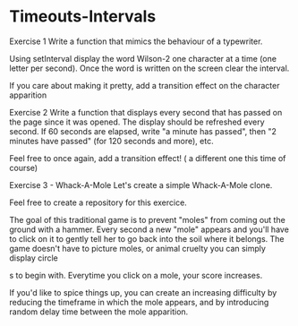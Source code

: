 # Timeouts-Intervals
Exercise 1
Write a function that mimics the behaviour of a typewriter.

Using setInterval display the word Wilson-2 one character at a time (one letter per second). Once the word is written on the screen clear the interval.

If you care about making it pretty, add a transition effect on the character apparition

Exercise 2
Write a function that displays every second that has passed on the page since it was opened. The display should be refreshed every second. If 60 seconds are elapsed, write "a minute has passed", then "2 minutes have passed" (for 120 seconds and more), etc.

Feel free to once again, add a transition effect! ( a different one this time of course)

Exercise 3 - Whack-A-Mole
Let's create a simple Whack-A-Mole clone.

Feel free to create a repository for this exercice.

The goal of this traditional game is to prevent "moles" from coming out the ground with a hammer. Every second a new "mole" appears and you'll have to click on it to gently tell her to go back into the soil where it belongs. The game doesn't have to picture moles, or animal cruelty you can simply display circle <div>s to begin with. Everytime you click on a mole, your score increases.

If you'd like to spice things up, you can create an increasing difficulty by reducing the timeframe in which the mole appears, and by introducing random delay time between the mole apparition.
